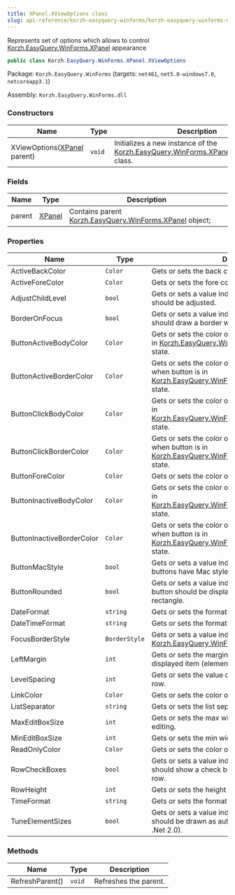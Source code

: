 ```yaml
---
title: XPanel.XViewOptions class
slug: api-reference/korzh-easyquery-winforms/korzh-easyquery-winforms-namespace/xpanel-xviewoptions-class
---
```



Represents set of options which allows to control [Korzh.EasyQuery.WinForms.XPanel](/api-reference/korzh-easyquery-winforms/korzh-easyquery-winforms-namespace/xpanel-class) appearance
```csharp
public class Korzh.EasyQuery.WinForms.XPanel.XViewOptions

```
Package: `Korzh.EasyQuery.WinForms` (targets: `net461`, `net5.0-windows7.0`, `netcoreapp3.1`)

Assembly: `Korzh.EasyQuery.WinForms.dll`

### Constructors

| Name | Type | Description | 
| --- | --- | --- | 
| XViewOptions([XPanel](/api-reference/korzh-easyquery-winforms/korzh-easyquery-winforms-namespace/xpanel-class) parent) | `void` | Initializes a new instance of the [Korzh.EasyQuery.WinForms.XPanel.XViewOptions](/api-reference/korzh-easyquery-winforms/korzh-easyquery-winforms-namespace/xpanel-class) class. | 


### Fields

| Name | Type | Description | 
| --- | --- | --- | 
| parent | [XPanel](/api-reference/korzh-easyquery-winforms/korzh-easyquery-winforms-namespace/xpanel-class) | Contains parent [Korzh.EasyQuery.WinForms.XPanel](/api-reference/korzh-easyquery-winforms/korzh-easyquery-winforms-namespace/xpanel-class) object; | 


### Properties

| Name | Type | Description | 
| --- | --- | --- | 
| ActiveBackColor | `Color` | Gets or sets the back color of the active row. | 
| ActiveForeColor | `Color` | Gets or sets the fore color of the active row. | 
| AdjustChildLevel | `bool` | Gets or sets a value indicating whether child level should be adjusted. | 
| BorderOnFocus | `bool` | Gets or sets a value indicating whether the panel should draw a border when get focus. | 
| ButtonActiveBodyColor | `Color` | Gets or sets the color of the service button when it is in [Korzh.EasyQuery.WinForms.MacButton.MState.stIn](/api-reference/korzh-easyquery-winforms/korzh-easyquery-winforms-namespace/macbutton-class) state. | 
| ButtonActiveBorderColor | `Color` | Gets or sets the color of the service button's border when button is in [Korzh.EasyQuery.WinForms.MacButton.MState.stIn](/api-reference/korzh-easyquery-winforms/korzh-easyquery-winforms-namespace/macbutton-class) state. | 
| ButtonClickBodyColor | `Color` | Gets or sets the color of the service button when it is in [Korzh.EasyQuery.WinForms.MacButton.MState.stClick](/api-reference/korzh-easyquery-winforms/korzh-easyquery-winforms-namespace/macbutton-class) state. | 
| ButtonClickBorderColor | `Color` | Gets or sets the color of the service button's border when button is in [Korzh.EasyQuery.WinForms.MacButton.MState.stClick](/api-reference/korzh-easyquery-winforms/korzh-easyquery-winforms-namespace/macbutton-class) state. | 
| ButtonForeColor | `Color` | Gets or sets the color of the button text. | 
| ButtonInactiveBodyColor | `Color` | Gets or sets the color of the service button when it is in [Korzh.EasyQuery.WinForms.MacButton.MState.stNotIn](/api-reference/korzh-easyquery-winforms/korzh-easyquery-winforms-namespace/macbutton-class) state. | 
| ButtonInactiveBorderColor | `Color` | Gets or sets the color of the service button's border when button is in [Korzh.EasyQuery.WinForms.MacButton.MState.stNotIn](/api-reference/korzh-easyquery-winforms/korzh-easyquery-winforms-namespace/macbutton-class) state. | 
| ButtonMacStyle | `bool` | Gets or sets a value indicating whether the row buttons have Mac style. | 
| ButtonRounded | `bool` | Gets or sets a value indicating whether the service button should be displayed as ellipse in contrast to rectangle. | 
| DateFormat | `string` | Gets or sets the format of date values. | 
| DateTimeFormat | `string` | Gets or sets the format of date/time values. | 
| FocusBorderStyle | `BorderStyle` | Gets or sets a value indicating what style of border [Korzh.EasyQuery.WinForms.XPanel](/api-reference/korzh-easyquery-winforms/korzh-easyquery-winforms-namespace/xpanel-class) should have. | 
| LeftMargin | `int` | Gets or sets the margin from left edge to first displayed item (element, checkbox etc.). | 
| LevelSpacing | `int` | Gets or sets the value of the shift for the next level row. | 
| LinkColor | `Color` | Gets or sets the color of the link. | 
| ListSeparator | `string` | Gets or sets the list separator. | 
| MaxEditBoxSize | `int` | Gets or sets the max width of edit box for value editing. | 
| MinEditBoxSize | `int` | Gets or sets the min width of edit box for value editing. | 
| ReadOnlyColor | `Color` | Gets or sets the color of the read-only elements. | 
| RowCheckBoxes | `bool` | Gets or sets a value indicating whether the control should show a check box at the beginning of each row. | 
| RowHeight | `int` | Gets or sets the height of the row. | 
| TimeFormat | `string` | Gets or sets the format of time values. | 
| TuneElementSizes | `bool` | Gets or sets a value indicating whether row elements should be drawn as autosize controls (for dpi!=96 in .Net 2.0). | 


### Methods

| Name | Type | Description | 
| --- | --- | --- | 
| RefreshParent() | `void` | Refreshes the parent. |